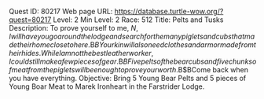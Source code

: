Quest ID: 80217
Web page URL: https://database.turtle-wow.org/?quest=80217
Level: 2
Min Level: 2
Race: 512
Title: Pelts and Tusks
Description: To prove yourself to me, $N, I will have you go around the lodge and search for the many piglets and cubs that made their home close to here.$B$BYour kin will also need clothes and armor made from their hides. While I am not the best leatherworker, I could still make a few pieces of gear.$B$BFive pelts of the bear cubs and five chunks of meat from the piglets will be enough to prove your worth.$B$BCome back when you have everything.
Objective: Bring 5 Young Bear Pelts and 5 pieces of Young Boar Meat to Marek Ironheart in the Farstrider Lodge.
